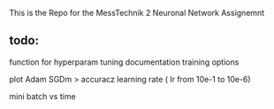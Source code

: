 This is the Repo for the MessTechnik 2 Neuronal Network Assignemnt


## todo:
  
  function for hyperparam tuning
  documentation training options
  
  plot Adam SGDm  > accuracz learning rate ( lr from 10e-1 to 10e-6)
  
  mini batch vs time
